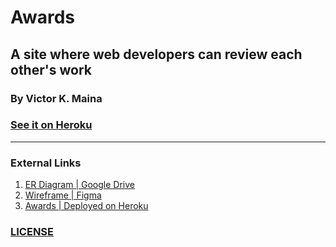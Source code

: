 # Awards
## A site where web developers can review each other's work
### By Victor K. Maina
### [See it on Heroku]()
---

<!-- End of document -->
### External Links

1. [ER Diagram | Google Drive](https://drive.google.com/file/d/1Zy8Uy7HDKKdiol4ryDMCAEBP7PEjcXi0/view?usp=sharing)
2. [Wireframe | Figma]()
3. [Awards | Deployed on Heroku]()

### [LICENSE](/LICENSE)